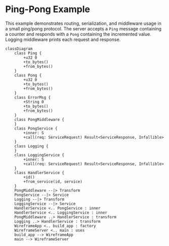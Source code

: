 # Ping-Pong Example

This example demonstrates routing, serialization, and middleware usage in a
small ping/pong protocol. The server accepts a `Ping` message containing a
counter and responds with a `Pong` containing the incremented value. Logging
middleware prints each request and response.

```mermaid
classDiagram
    class Ping {
        +u32 0
        +to_bytes()
        +from_bytes()
    }
    class Pong {
        +u32 0
        +to_bytes()
        +from_bytes()
    }
    class ErrorMsg {
        +String 0
        +to_bytes()
        +from_bytes()
    }
    class PongMiddleware {
    }
    class PongService {
        +inner: S
        +call(req: ServiceRequest) Result<ServiceResponse, Infallible>
    }
    class Logging {
    }
    class LoggingService {
        +inner: S
        +call(req: ServiceRequest) Result<ServiceResponse, Infallible>
    }
    class HandlerService {
        +id()
        +from_service(id, service)
    }
    PongMiddleware --|> Transform
    PongService --|> Service
    Logging --|> Transform
    LoggingService --|> Service
    HandlerService <.. PongService : inner
    HandlerService <.. LoggingService : inner
    PongMiddleware ..> HandlerService : transform
    Logging ..> HandlerService : transform
    WireframeApp <.. build_app : factory
    WireframeServer <.. main : uses
    build_app --> WireframeApp
    main --> WireframeServer
```
